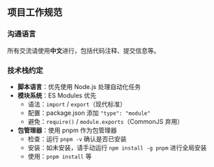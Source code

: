 ## 项目工作规范

### 沟通语言

所有交流请使用**中文**进行，包括代码注释、提交信息等。

### 技术栈约定

- **脚本语言**：优先使用 Node.js 处理自动化任务
- **模块系统**：ES Modules 优先
  - 语法：`import` / `export`（现代标准）
  - 配置：package.json 添加 `"type": "module"`
  - 避免：`require()` / `module.exports`（CommonJS 弃用）
- **包管理器**：使用 pnpm 作为包管理器
  - 检查：运行 `pnpm -v` 确认是否已安装
  - 安装：如未安装，请手动运行 `npm install -g pnpm` 进行全局安装
  - 使用：`pnpm install` 等
